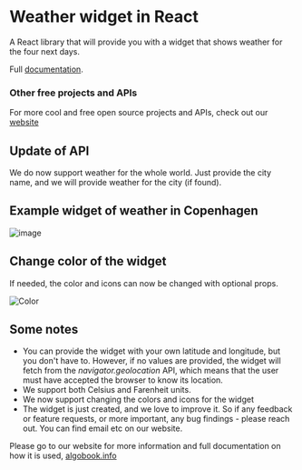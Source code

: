 # Weather widget in React

A React library that will provide you with a widget that shows weather for the four next days.

Full [documentation](https://algobook.info/docs/reactjs-weather).

### Other free projects and APIs

For more cool and free open source projects and APIs, check out our [website](https://algobook.info/opensource)

## Update of API

We do now support weather for the whole world. Just provide the city name, and we will provide weather for the city (if found).

## Example widget of weather in Copenhagen

![image](https://storage.googleapis.com/algobook/weather-widget/Screenshot%202023-04-10%20at%2011.38.19.png)

## Change color of the widget

If needed, the color and icons can now be changed with optional props.

![Color](https://storage.googleapis.com/algobook/weather-widget/Screenshot%202023-04-24%20at%2020.47.10.png)

## Some notes

- You can provide the widget with your own latitude and longitude, but you don't have to. However, if no values are provided, the widget will fetch from the _navigator.geolocation_ API, which means that the user must have accepted the browser to know its location.
- We support both Celsius and Farenheit units.
- We now support changing the colors and icons for the widget
- The widget is just created, and we love to improve it. So if any feedback or feature requests, or more important, any bug findings - please reach out. You can find email etc on our website.

Please go to our website for more information and full documentation on how it is used, [algobook.info](https://algobook.info/)
